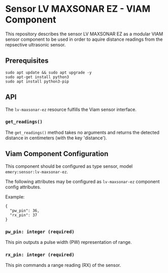 # Sensor LV MAXSONAR EZ - VIAM Component

This repository describes the sensor LV MAXSONAR EZ as a modular VIAM sensor component to be used in order to aquire distance readings from the repsective ultrasonic sensor.

## Prerequisites

```
sudo apt update && sudo apt upgrade -y
sudo apt-get install python3
sudo apt install python3-pip
```

## API

The `lv-maxsonar-ez` resource fulfills the Viam sensor interface.

### `get_readings()`
The `get_readings()` method takes no arguments and returns the detected distance in centimeters (with the key 'distance').

## Viam Component Configuration

This component should be configured as type sensor, model `emery:sensor:lv-maxsonar-ez`.

The following attributes may be configured as `lv-maxsonar-ez` component config attributes.

Example:

```
{
  "pw_pin": 36,
  "rx_pin": 37
}
```

### `pw_pin: integer (required)`
This pin outputs a pulse width (PW) representation of range.

### `rx_pin: integer (required)`
This pin commands a range reading (RX) of the sensor.
